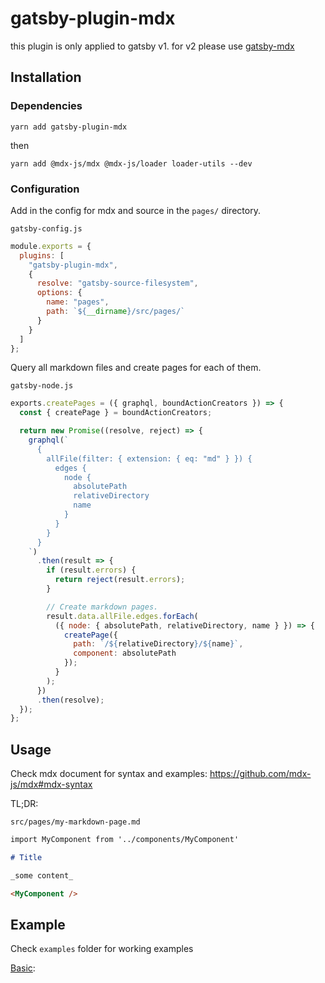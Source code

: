 # gatsby-plugin-mdx

this plugin is only applied to gatsby v1. for v2 please use [gatsby-mdx](https://github.com/ChristopherBiscardi/gatsby-mdx) 

## Installation

### Dependencies

```
yarn add gatsby-plugin-mdx
```

then

```
yarn add @mdx-js/mdx @mdx-js/loader loader-utils --dev
```

### Configuration

Add in the config for mdx and source in the `pages/` directory.

`gatsby-config.js`

```js
module.exports = {
  plugins: [
    "gatsby-plugin-mdx",
    {
      resolve: "gatsby-source-filesystem",
      options: {
        name: "pages",
        path: `${__dirname}/src/pages/`
      }
    }
  ]
};
```

Query all markdown files and create pages for each of them.

`gatsby-node.js`

```js
exports.createPages = ({ graphql, boundActionCreators }) => {
  const { createPage } = boundActionCreators;

  return new Promise((resolve, reject) => {
    graphql(`
      {
        allFile(filter: { extension: { eq: "md" } }) {
          edges {
            node {
              absolutePath
              relativeDirectory
              name
            }
          }
        }
      }
    `)
      .then(result => {
        if (result.errors) {
          return reject(result.errors);
        }

        // Create markdown pages.
        result.data.allFile.edges.forEach(
          ({ node: { absolutePath, relativeDirectory, name } }) => {
            createPage({
              path: `/${relativeDirectory}/${name}`,
              component: absolutePath
            });
          }
        );
      })
      .then(resolve);
  });
};
```

## Usage

Check mdx document for syntax and examples: https://github.com/mdx-js/mdx#mdx-syntax

TL;DR:

`src/pages/my-markdown-page.md`

```md
import MyComponent from '../components/MyComponent'

# Title

_some content_

<MyComponent />
```

## Example

Check `examples` folder for working examples

[Basic](https://github.com/nhducit/gatsby-plugin-mdx/blob/master/examples/basic/README.md):
